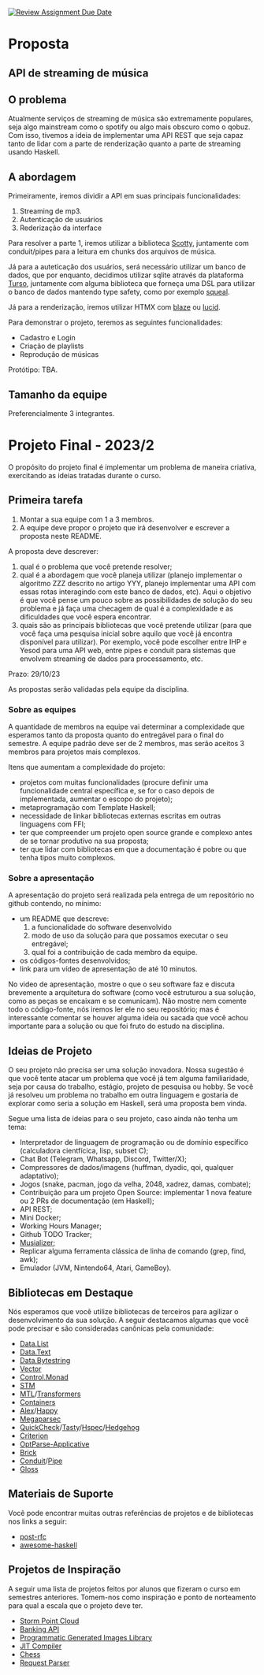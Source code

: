[![Review Assignment Due Date](https://classroom.github.com/assets/deadline-readme-button-24ddc0f5d75046c5622901739e7c5dd533143b0c8e959d652212380cedb1ea36.svg)](https://classroom.github.com/a/hiWa6Cqc)

# Proposta
## API de streaming de música
## O problema
Atualmente serviços de streaming de música são extremamente populares, seja algo mainstream como o spotify ou algo mais obscuro como o qobuz.
Com isso, tivemos a ideia de implementar uma API REST que seja capaz tanto de lidar com a parte de renderização quanto a parte de streaming usando Haskell.

## A abordagem
Primeiramente, iremos dividir a API em suas principais funcionalidades:
1. Streaming de mp3.
2. Autenticação de usuários
3. Rederização da interface

Para resolver a parte 1, iremos utilizar a biblioteca [Scotty](https://hackage.haskell.org/package/scotty), juntamente com conduit/pipes para a leitura em chunks dos arquivos de música.

Já para a auteticação dos usuários, será necessário utilizar um banco de dados, que por enquanto, decidimos utilizar sqlite através da plataforma [Turso](https://turso.tech/), juntamente com alguma biblioteca que forneça uma DSL para utilizar o banco de dados mantendo type safety, como por exemplo [squeal](https://github.com/morphismtech/squeal).

Já para a renderização, iremos utilizar HTMX com [blaze](https://hackage.haskell.org/package/blaze-html) ou [lucid](https://hackage.haskell.org/package/lucid).

Para demonstrar o projeto, teremos as seguintes funcionalidades:
- Cadastro e Login
- Criação de playlists
- Reprodução de músicas

Protótipo: TBA.


## Tamanho da equipe
Preferencialmente 3 integrantes.

# Projeto Final - 2023/2

O propósito do projeto final é implementar um problema de maneira criativa, exercitando as 
ideias tratadas durante o curso.

## Primeira tarefa

1. Montar a sua equipe com 1 a 3 membros.
2. A equipe deve propor o projeto que irá desenvolver e escrever a proposta neste README.

A proposta deve descrever:
1. qual é o problema que você pretende resolver;
2. qual é a abordagem que você planeja utilizar (planejo implementar o algoritmo ZZZ descrito no artigo YYY, planejo implementar uma API com essas rotas interagindo com este banco de dados, etc). Aqui o objetivo é que você pense um pouco sobre as possibilidades de solução do seu problema e já faça uma checagem de qual é a complexidade e as dificuldades que você espera encontrar.
3. quais são as principais bibliotecas que você pretende utilizar (para que você faça uma pesquisa inicial sobre aquilo que você já encontra disponível para utilizar). Por exemplo, você pode escolher entre IHP e Yesod para uma API web, entre pipes e conduit para sistemas que envolvem streaming de dados para processamento, etc. 

Prazo: 29/10/23

As propostas serão validadas pela equipe da disciplina.

### Sobre as equipes

A quantidade de membros na equipe vai determinar a complexidade que esperamos tanto da proposta quanto do entregável para o final do semestre. 
A equipe padrão deve ser de 2 membros, mas serão aceitos 3 membros para projetos mais complexos.

Itens que aumentam a complexidade do projeto:
- projetos com muitas funcionalidades (procure definir uma funcionalidade central específica e, se for o caso depois de implementada, aumentar o escopo do projeto);
- metaprogramação com Template Haskell;
- necessidade de linkar bibliotecas externas escritas em outras linguagens com FFI;
- ter que compreender um projeto open source grande e complexo antes de se tornar produtivo na sua proposta;
- ter que lidar com bibliotecas em que a documentação é pobre ou que tenha tipos muito complexos.

### Sobre a apresentação

A apresentação do projeto será realizada pela entrega de um repositório no github contendo, no mínimo:
- um README que descreve:
  1. a funcionalidade do software desenvolvido
  2. modo de uso da solução para que possamos executar o seu entregável;
  3. qual foi a contribuição de cada membro da equipe.
- os códigos-fontes desenvolvidos;
- link para um vídeo de apresentação de até 10 minutos.

No video de apresentação, mostre o que o seu software faz e discuta brevemente a arquitetura do software (como você estruturou a sua solução, como as peças se encaixam e se comunicam). Não mostre nem comente todo o código-fonte, nós iremos ler ele no seu repositório; mas é interessante comentar se houver alguma ideia ou sacada que você achou importante para a solução ou que foi fruto do estudo na disciplina.

## Ideias de Projeto

O seu projeto não precisa ser uma solução inovadora.
Nossa sugestão é que você tente atacar um problema que você já tem alguma familiaridade, seja por causa do trabalho, estágio, projeto de pesquisa ou hobby.
Se você já resolveu um problema no trabalho em outra linguagem e gostaria de explorar como seria a solução em Haskell, será uma proposta bem vinda.

Segue uma lista de ideias para o seu projeto, caso ainda não tenha um tema:

- Interpretador de linguagem de programação ou de domínio específico (calculadora cientfícica, lisp, subset C);
- Chat Bot (Telegram, Whatsapp, Discord, Twitter/X);
- Compressores de dados/imagens (huffman, dyadic, qoi, qualquer adaptativo);
- Jogos (snake, pacman, jogo da velha, 2048, xadrez, damas, combate);
- Contribuição para um projeto Open Source: implementar 1 nova feature ou 2 PRs de documentação (em Haskell);
- API REST;
- Mini Docker;
- Working Hours Manager;
- Github TODO Tracker;
- [Musializer](https://youtube.com/playlist?list=PLpM-Dvs8t0Vak1rrE2NJn8XYEJ5M7-BqT&si=BMcgzbsGsb7D7y35);
- Replicar alguma ferramenta clássica de linha de comando (grep, find, awk);
- Emulador (JVM, Nintendo64, Atari, GameBoy).

## Bibliotecas em Destaque

Nós esperamos que você utilize bibliotecas de terceiros para agilizar o desenvolvimento da sua solução.
A seguir destacamos algumas que você pode precisar e são consideradas canônicas pela comunidade:

- [Data.List](https://hackage.haskell.org/package/base-4.19.0.0/docs/Data-List.html)
- [Data.Text](https://hackage.haskell.org/package/text-2.1/docs/Data-Text.html)
- [Data.Bytestring](https://hackage.haskell.org/package/bytestring-0.12.0.2/docs/Data-ByteString.html)
- [Vector](https://hackage.haskell.org/package/vector)
- [Control.Monad](https://hackage.haskell.org/package/base-4.19.0.0/docs/Control-Monad.html)
- [STM](https://hackage.haskell.org/package/stm)
- [MTL](https://hackage.haskell.org/package/mtl)/[Transformers](https://hackage.haskell.org/package/transformers)
- [Containers](https://hackage.haskell.org/package/containers)
- [Alex](https://hackage.haskell.org/package/alex)/[Happy](https://hackage.haskell.org/package/happy)
- [Megaparsec](https://hackage.haskell.org/package/megaparsec)
- [QuickCheck](https://hackage.haskell.org/package/QuickCheck)/[Tasty](https://hackage.haskell.org/package/tasty)/[Hspec](https://hackage.haskell.org/package/hspec)/[Hedgehog](https://hackage.haskell.org/package/hedgehog)
- [Criterion](https://hackage.haskell.org/package/criterion)
- [OptParse-Applicative](https://hackage.haskell.org/package/optparse-applicative)
- [Brick](https://hackage.haskell.org/package/brick)
- [Conduit](https://hackage.haskell.org/package/conduit)/[Pipe](https://hackage.haskell.org/package/pipes)
- [Gloss](https://hackage.haskell.org/package/gloss)

## Materiais de Suporte

Você pode encontrar muitas outras referências de projetos e de bibliotecas nos links a seguir:

- [post-rfc](https://github.com/Gabriella439/post-rfc/blob/main/sotu.md)
- [awesome-haskell](https://github.com/uhub/awesome-haskell)

## Projetos de Inspiração

A seguir uma lista de projetos feitos por alunos que fizeram o curso em semestres anteriores. Tomem-nos como inspiração e ponto de norteamento para qual a escala que o projeto deve ter.

- [Storm Point Cloud](https://github.com/Prof-Edil/projeto-storm-point-cloud)
- [Banking API](https://github.com/Prof-Edil/projeto-banking-api)
- [Programmatic Generated Images Library](https://github.com/Prof-Edil/projeto-programmatic-generated-images-library)
- [JIT Compiler](https://github.com/Prof-Edil/projeto-JIT-compiler)
- [Chess](https://github.com/Prof-Edil/projeto-chess)
- [Request Parser](https://github.com/Prof-Edil/projeto-request-parser)

